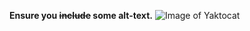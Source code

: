**Ensure you <del>include</del> some alt-text.**
![Image of Yaktocat](https://octodex.github.com/images/yaktocat.png)
